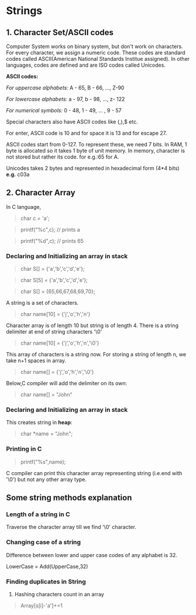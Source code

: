 # Strings

## 1. Character Set/ASCII codes
Computer System works on binary system, but don't work on characters. For every character, we assign a numeric code. 
These codes are standard codes called ASCII(American National Standards Institue assigned). In other languages, codes
are defined and are ISO codes called Unicodes. 

**ASCII codes:**

*For uppercase alphabets:* A - 65, B - 66, ..., Z-90

*For lowercase alphabets:* a - 97, b - 98, ..., z- 122

*For numerical symbols:* 0 - 48, 1 - 49, ... , 9 - 57

Special characters also have ASCII codes like (,),$ etc.

For enter, ASCII code is 10 and for space it is 13 and for escape 27.

ASCII codes start from 0-127. To represent these, we need 7 bits. In RAM, 1 byte is allocated so it takes 1 byte of unit memory. In memory, character is not stored but rather its code. for e.g.:65 for A.

Unicodes takes 2 bytes and represented in hexadecimal form (4*4 bits) **e.g.** c03a

## 2. Character Array

In C language,
>char c = 'a';

>printf("%c",c); // prints a

>printf("%d",c); // prints 65

### Declaring and Initializing an array in stack

>char S[] = {'a','b','c','d','e'};

>char S[5] = {'a','b','c','d','e'};

>char S[] = {65,66,67,68,69,70};

A string is a set of characters.
>char name[10] = {'j','o','h','n'}

Character array is of length 10 but string is of length 4. There is a string delimiter at end of string characters '\0'

>char name[10] = {'j','o','h','n','\0'}

This array of characters is a string now. For storing a string of length n, we take n+1 spaces in array.

>char name[] = {'j','o','h','n','\0'}

Below,C compiler will add the delimiter on its own:

> char name[] = "John"



### Declaring and Initializing an array in stack
This creates string in **heap**:

> char *name = "John";

### Printing in C
> printf("%s",name);

C compiler can print this character array representing string (i.e.end with '\0') but not any other array type.

## Some string methods explanation
### Length of a string in C
Traverse the character array till we find '\0' character.

### Changing case of a string
Difference between lower and upper case codes of any alphabet is 32.

LowerCase = Add(UpperCase,32)

### Finding duplicates in String
1. Hashing characters count in an array 

> Array[s[i]-'a']+=1
